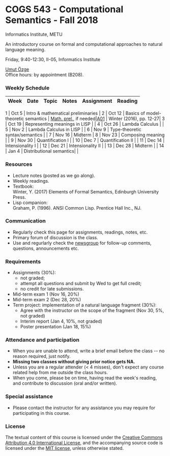 # COGS 543 - Computational Semantics - Fall 2018

Informatics Institute, METU

An introductory course on formal and computational approaches to natural language meaning.

Friday, 9:40-12:30, II-05, Informatics Institute

[Umut Özge](https://umutozge.github.io)  
Office hours: by appointment (B208).

### Weekly Schedule

|Week| Date   | Topic | Notes |  Assignment | Reading |
:---|:---|:---|:---|:---|:---

1   | Oct 5  | Intro & mathematical preliminaries | 
2   | Oct 12 | Basics of model-theoretic semantics | [Math. prel.](notes/00_math-preliminaries.pdf), if needed|[A01](assignments/cogs543-assignment-01.pdf) | Winter (2016), pp. 12-27|
3   | Oct 19 | Representing meanings in LISP |       |<!---[A02](assignments/cogs543-assignment-02.pdf)-->
4   | Oct 26 | Lambda Calculus |                     |<!---[A03](assignments/cogs543-assignment-03.pdf)-->
5   | Nov 2  | Lambda Calculus in LISP |             |<!---[A04](assignments/cogs543-assignment-04.pdf)-->
6   | Nov 9  | Type-theoretic syntax/semantics |     |<!---[A05](assignments/cogs543-assignment-05.pdf)-->
7   | Nov 16 | Midterm                               |<!---[A06](assignments/cogs543-assignment-06.pdf)-->
8   | Nov 23 | Composing meaning |                   |<!---[A07](assignments/cogs543-assignment-07.pdf)-->
9   | Nov 30 | Quantification I |                    |<!---[A08](assignments/cogs543-assignment-08.pdf)-->
10  | Dec 7  | Quantification II |                   |<!---[A09](assignments/cogs543-assignment-09.pdf)-->
11  | Dec 14 | Intensionality I  |                   |<!---[A10](assignments/cogs543-assignment-10.pdf)-->
12  | Dec 21 | Intensionality II |                   |<!---[A11](assignments/cogs543-assignment-11.pdf)-->
13  | Dec 28 | Midterm |                             |<!---[A12](assignments/cogs543-assignment-12.pdf)-->
14  | Jan 4  | Distributional semantics|             |<!---[A13](assignments/cogs543-assignment-13.pdf)-->

### Resources 

* Lecture notes (posted as we go along).
* Weekly readings.
* Textbook:  
	Winter, Y. (2017) Elements of Formal Semantics, Edinburgh University Press.
* Lisp companion:  
	Graham, P. (1996). ANSI Common Lisp. Prentice Hall Inc., NJ.  

### Communication

* Regularly check this page for assignments, readings, notes, etc.
* Primary forum of discussion is the class.
* Use and regurlarly check the [newsgroup](https://groups.google.com/forum/#!forum/metu-cogs-543-computational-semantics) for follow-up comments, questions, announcements etc.

### Requirements

* Assignments (30%):
	* not graded;
	* attempt all questions and submit by Wed to get full credit;
	* no credit for late submissions.
* Mid-term exam 1 (Nov 16, 20%)
* Mid-term exam 2 (Dec 28, 20%)
* Term project: implementation of a natural language fragment (30%):
	* Agree with the instructor on the scope of the fragment (Nov 30, 5%, not graded)
	* Interim report (Jan 4, 10%, not graded)
	* Poster presentation (Jan 18, 15%)

### Attendance and participation

* When you are unable to attend, write a brief email before the class -- no reason required, just notify.
* **Missing two classes without giving prior notice gets NA.**
* Unless you are a regular attender (< 4 misses), don't expect any course related help from me outside the class hours.
* When you come, please be on time, having read the week's reading, and contribute to discussion (oral and/or written).

### Special assistance

* Please contact the instructor for any assistance you may require for participating in this course.

### License
The textual content of this course is licensed under the [Creative Commons Attribution 4.0 International License](https://creativecommons.org/licenses/by/4.0/), and the accompanying source code is licensed under the [MIT license](http://opensource.org/licenses/mit-license.php), unless otherwise stated.
